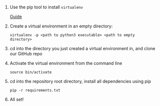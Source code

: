 1. Use the pip tool to install `virtualenv`

    [Guide](http://docs.python-guide.org/en/latest/dev/virtualenvs/)

2. Create a virtual environment in an empty directory: 

    `virtualenv -p <path to python3 executable> <path to empty directory>`

3. cd into the directory you just created a virtual environment in, and clone our GitHub repo

4. Activate the virtual environment from the command line

    `source bin/activate`

5. cd into the repository root directory, install all dependencies using pip

    `pip -r requirements.txt`

6. All set!


